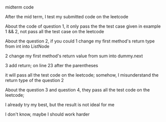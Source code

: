 midterm code

After the mid term, I test my submitted code on the leetcode

About the code of question 1, it only pass the the test case given in example 1 && 2, not pass all the test case on the leetcode

About the question 2, if you could 
1 change my first method's return type from   int   into  ListNode

2 change my first method's return  value  from  sum  into  dummy.next 

3 add    return;   on line 23 after the parentheses

it will pass all the test code on the leetcode;
somehow, I misunderstand the return type of the question 2 

About the question 3 and question 4, they pass all the test code on the leetcode;

I already try my best, but the result is not ideal for me

I don't know, maybe I should work harder
